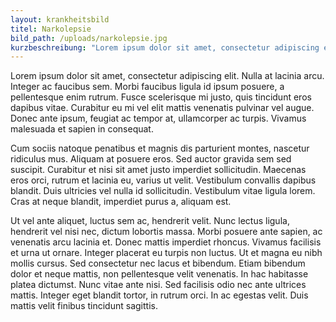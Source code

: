 ```yaml
---
layout: krankheitsbild
titel: Narkolepsie
bild_path: /uploads/narkolepsie.jpg
kurzbeschreibung: "Lorem ipsum dolor sit amet, consectetur adipiscing elit. Nulla at lacinia arcu. Integer ac faucibus sem. Morbi faucibus ligula id ipsum posuere, a pellentesque enim rutrum. Fusce scelerisque mi justo, quis tincidunt eros dapibus vitae. Curabitur eu mi vel elit mattis venenatis pulvinar vel augue. Donec ante ipsum, feugiat ac tempor at, ullamcorper ac turpis. Vivamus malesuada et sapien in consequat."
---
```


Lorem ipsum dolor sit amet, consectetur adipiscing elit. Nulla at lacinia arcu. Integer ac faucibus sem. Morbi faucibus ligula id ipsum posuere, a pellentesque enim rutrum. Fusce scelerisque mi justo, quis tincidunt eros dapibus vitae. Curabitur eu mi vel elit mattis venenatis pulvinar vel augue. Donec ante ipsum, feugiat ac tempor at, ullamcorper ac turpis. Vivamus malesuada et sapien in consequat.

Cum sociis natoque penatibus et magnis dis parturient montes, nascetur ridiculus mus. Aliquam at posuere eros. Sed auctor gravida sem sed suscipit. Curabitur et nisi sit amet justo imperdiet sollicitudin. Maecenas eros orci, rutrum et lacinia eu, varius ut velit. Vestibulum convallis dapibus blandit. Duis ultricies vel nulla id sollicitudin. Vestibulum vitae ligula lorem. Cras at neque blandit, imperdiet purus a, aliquam est.

Ut vel ante aliquet, luctus sem ac, hendrerit velit. Nunc lectus ligula, hendrerit vel nisi nec, dictum lobortis massa. Morbi posuere ante sapien, ac venenatis arcu lacinia et. Donec mattis imperdiet rhoncus. Vivamus facilisis et urna ut ornare. Integer placerat eu turpis non luctus. Ut et magna eu nibh mollis cursus. Sed consectetur nec lacus et bibendum. Etiam bibendum dolor et neque mattis, non pellentesque velit venenatis. In hac habitasse platea dictumst. Nunc vitae ante nisi. Sed facilisis odio nec ante ultrices mattis. Integer eget blandit tortor, in rutrum orci. In ac egestas velit. Duis mattis velit finibus tincidunt sagittis.
